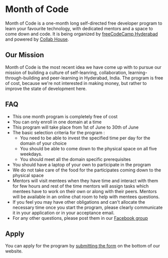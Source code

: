 # Month of Code 

Month of Code is a one-month long self-directed free developer program to learn your favourite technology, with dedicated mentors and a space to come down and code. It is being organized by [freeCodeCamp Hyderabad](https://www.facebook.com/groups/free.code.camp.hyderabad) and powered by [Collab House](https://www.facebook.com/collabhouse). 

## Our Mission 
Month of Code is the most recent idea we have come up with to pursue our mission of building a culture of self-leanring, collaboration, learning-through-building and peer-learning in Hyderabad, India. The program is free of cost, because we're not interested in making money, but rather to improve the state of development here.

## FAQ
- This one month program is completely free of cost
- You can only enroll in one domain at a time
- This program will take place from 1st of June to 30th of June
- The basic selection criteria for the program :
	- You need to be able to invest the specified time per day for the domain of your choice
	- You should be able to come down to the physical space on all five weekdays.
	- You should meet all the domain specific prerequisites
- You should have a laptop of your own to participate in the program
- We do not take care of the food for the participates coming down to the physical space
- Mentors will visit mentees when they have time and interact with them for few hours and rest of the time mentors will assign tasks which mentees have to work on their own or along with their peers. Mentors will be available in an online chat room to help with mentees questions. 
- If you feel you may have other obligations and can't allocate the necessary time once you start the program, please clearly communicate it in your application or in your acceptance email. 
- For any other questions, please post them in our [Facebook group](https://www.facebook.com/groups/free.code.camp.hyderabad)

## Apply
You can apply for the program by [submitting the form](https://fcc-hyd.github.io/month-of-code/#form) on the bottom of our website. 
